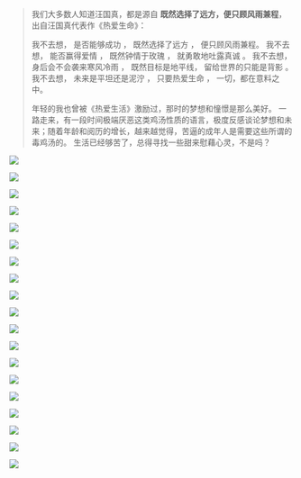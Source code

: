 
>
>我们大多数人知道汪国真，都是源自 **既然选择了远方，便只顾风雨兼程**，出自汪国真代表作《热爱生命》：
>
>我不去想，
>是否能够成功 ，
>既然选择了远方 ，
>便只顾风雨兼程。
>我不去想，
>能否赢得爱情 ，
>既然钟情于玫瑰 ，
>就勇敢地吐露真诚 。
>我不去想，
>身后会不会袭来寒风冷雨 ，
>既然目标是地平线，
>留给世界的只能是背影 。
>我不去想，
>未来是平坦还是泥泞 ，
>只要热爱生命 ，
>一切，都在意料之中。
>
>年轻的我也曾被《热爱生活》激励过，那时的梦想和憧憬是那么美好。
>一路走来，有一段时间极端厌恶这类鸡汤性质的语言，极度反感谈论梦想和未来；随着年龄和阅历的增长，越来越觉得，苦逼的成年人是需要这些所谓的毒鸡汤的。
>生活已经够苦了，总得寻找一些甜来慰藉心灵，不是吗？
>
![](https://upload-images.jianshu.io/upload_images/6943526-9b677cf7b3ac469a.jpg?imageMogr2/auto-orient/strip%7CimageView2/2/w/1240)

![](https://upload-images.jianshu.io/upload_images/6943526-6db848106b65e4bd.jpg?imageMogr2/auto-orient/strip%7CimageView2/2/w/1240)

![](https://upload-images.jianshu.io/upload_images/6943526-bd84a61df9b4d027.jpg?imageMogr2/auto-orient/strip%7CimageView2/2/w/1240)

![](https://upload-images.jianshu.io/upload_images/6943526-1e57e956eeb1021c.jpg?imageMogr2/auto-orient/strip%7CimageView2/2/w/1240)

![](https://upload-images.jianshu.io/upload_images/6943526-ca67433641f761ed.jpg?imageMogr2/auto-orient/strip%7CimageView2/2/w/1240)

![](https://upload-images.jianshu.io/upload_images/6943526-7b5e9b57bdcf3ed1.jpg?imageMogr2/auto-orient/strip%7CimageView2/2/w/1240)

![](https://upload-images.jianshu.io/upload_images/6943526-246563e1c98c60a1.jpg?imageMogr2/auto-orient/strip%7CimageView2/2/w/1240)

![](https://upload-images.jianshu.io/upload_images/6943526-f94812f28eda8b60.jpg?imageMogr2/auto-orient/strip%7CimageView2/2/w/1240)

![](https://upload-images.jianshu.io/upload_images/6943526-a8aef817454c3ef5.jpg?imageMogr2/auto-orient/strip%7CimageView2/2/w/1240)

![](https://upload-images.jianshu.io/upload_images/6943526-8f5a217a1ac24ff5.jpg?imageMogr2/auto-orient/strip%7CimageView2/2/w/1240)

![](https://upload-images.jianshu.io/upload_images/6943526-4125582f24b59f39.jpg?imageMogr2/auto-orient/strip%7CimageView2/2/w/1240)

![](https://upload-images.jianshu.io/upload_images/6943526-3b062d92890a024c.jpg?imageMogr2/auto-orient/strip%7CimageView2/2/w/1240)

![](https://upload-images.jianshu.io/upload_images/6943526-77f00d7dcd1a0d9c.jpg?imageMogr2/auto-orient/strip%7CimageView2/2/w/1240)

![](https://upload-images.jianshu.io/upload_images/6943526-9d558b2f3209ea4d.jpg?imageMogr2/auto-orient/strip%7CimageView2/2/w/1240)

![](https://upload-images.jianshu.io/upload_images/6943526-13585a3a49e01938.jpg?imageMogr2/auto-orient/strip%7CimageView2/2/w/1240)

![](https://upload-images.jianshu.io/upload_images/6943526-78fc01eae3541e4a.jpg?imageMogr2/auto-orient/strip%7CimageView2/2/w/1240)

![](https://upload-images.jianshu.io/upload_images/6943526-10f6207ea51fe463.jpg?imageMogr2/auto-orient/strip%7CimageView2/2/w/1240)

![](https://upload-images.jianshu.io/upload_images/6943526-d73ba2b8e7bc323b.jpg?imageMogr2/auto-orient/strip%7CimageView2/2/w/1240)

![](https://upload-images.jianshu.io/upload_images/6943526-356581c03f221ed4.gif?imageMogr2/auto-orient/strip)





















